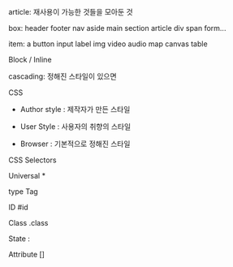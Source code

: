 article: 재사용이 가능한 것들을 모아둔 것

box: header footer nav aside main section article div span form...

item: a button input label img video audio map canvas table



Block / Inline



cascading: 정해진 스타일이 있으면 

CSS

* Author style : 제작자가 만든 스타일

* User Style : 사용자의 취향의 스타일

* Browser : 기본적으로 정해진 스타일



CSS Selectors

Universal *

type Tag

ID #id

Class .class

State :

Attribute []